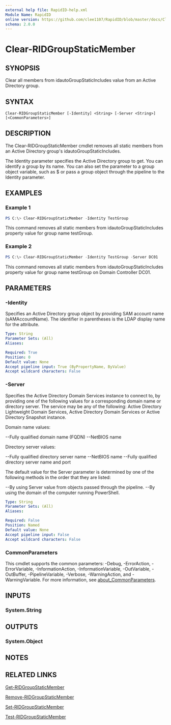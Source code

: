 ```yaml
---
external help file: RapidID-help.xml
Module Name: RapidID
online version: https://github.com/clee1107/RapidID/blob/master/docs/Clear-RIDGroupStaticMember.md
schema: 2.0.0
---
```


# Clear-RIDGroupStaticMember

## SYNOPSIS
Clear all members from idautoGroupStaticIncludes value from an Active Directory group.

## SYNTAX

```
Clear-RIDGroupStaticMember [-Identity] <String> [-Server <String>] [<CommonParameters>]
```

## DESCRIPTION
The Clear-RIDGroupStaticMember cmdlet removes all static members from an Active Directory group's idautoGroupStaticIncludes.

The Identity parameter specifies the Active Directory group to get. You can identify a group by its name. You can also set the parameter to a group object variable, such as $<localGroupObject> or pass a group object through the pipeline to the Identity parameter.

## EXAMPLES

### Example 1
```powershell
PS C:\> Clear-RIDGroupStaticMember -Identity TestGroup
```

This command removes all static members from idautoGroupStaticIncludes property value for group name testGroup.

### Example 2
```powershell
PS C:\> Clear-RIDGroupStaticMember -Identity TestGroup -Server DC01
```

This command removes all static members from idautoGroupStaticIncludes property value for group name testGroup on Domain Controller DC01.

## PARAMETERS

### -Identity
Specifies an Active Directory group object by providing SAM account name (sAMAccountName). The identifier in parentheses is the LDAP display name for the attribute.

```yaml
Type: String
Parameter Sets: (All)
Aliases:

Required: True
Position: 0
Default value: None
Accept pipeline input: True (ByPropertyName, ByValue)
Accept wildcard characters: False
```

### -Server
Specifies the Active Directory Domain Services instance to connect to, by providing one of the following values for a corresponding domain name or directory server. The service may be any of the following: Active Directory Lightweight Domain Services, Active Directory Domain Services or Active Directory Snapshot instance.

Domain name values:

--Fully qualified domain name (FQDN)
--NetBIOS name

Directory server values:

--Fully qualified directory server name
--NetBIOS name
--Fully qualified directory server name and port

The default value for the Server parameter is determined by one of the following methods in the order that they are listed:

--By using Server value from objects passed through the pipeline.
--By using the domain of the computer running PowerShell.

```yaml
Type: String
Parameter Sets: (All)
Aliases:

Required: False
Position: Named
Default value: None
Accept pipeline input: False
Accept wildcard characters: False
```

### CommonParameters
This cmdlet supports the common parameters: -Debug, -ErrorAction, -ErrorVariable, -InformationAction, -InformationVariable, -OutVariable, -OutBuffer, -PipelineVariable, -Verbose, -WarningAction, and -WarningVariable. For more information, see [about_CommonParameters](http://go.microsoft.com/fwlink/?LinkID=113216).

## INPUTS

### System.String

## OUTPUTS

### System.Object
## NOTES

## RELATED LINKS
[Get-RIDGroupStaticMember](https://github.com/clee1107/RapidID/blob/master/docs/Get-RIDGroupStaticMember.md)

[Remove-RIDGroupStaticMember](https://github.com/clee1107/RapidID/blob/master/docs/Remove-RIDGroupStaticMember.md)

[Set-RIDGroupStaticMember](https://github.com/clee1107/RapidID/blob/master/docs/Set-RIDGroupStaticMember.md)

[Test-RIDGroupStaticMember](https://github.com/clee1107/RapidID/blob/master/docs/Test-RIDGroupStaticMember.md)